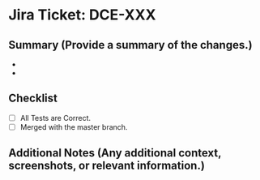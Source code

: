 # Jira Ticket: DCE-XXX
## Summary (Provide a summary of the changes.)
-
-

## Checklist
- [ ] All Tests are Correct.
- [ ] Merged with the master branch.

## Additional Notes (Any additional context, screenshots, or relevant information.)

